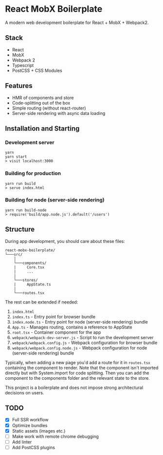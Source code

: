 # React MobX Boilerplate
 
A modern web development boilerplate for React + MobX + Webpack2.
## Stack

* React
* MobX
* Webpack 2
* Typescript
* PostCSS + CSS Modules

## Features

* HMR of components and store
* Code-splitting out of the box
* Simple routing (without react-router)
* Server-side rendering with async data loading

## Installation and Starting

### Development server
```
yarn
yarn start
> visit localhost:3000
```

### Building for production
```
yarn run build
> serve index.html
```

### Building for node (server-side rendering)
```
yarn run build-node
> require('build/app.node.js').default('/users')
```


## Structure

During app development, you should care about these files:

```
react-mobx-boilerplate/
└───src/
    │
    └───components/
    |     Core.tsx
    |     ...
    |
    └───stores/
    |     AppState.ts
    |
    └───routes.tsx
```

The rest can be extended if needed:

1. `index.html`
1. `index.ts` - Entry point for browser bundle
1. `index.node.ts` - Entry point for node (server-side rendering) bundle
1. `App.ts` - Manages routing, contains a reference to AppState
1. `root.tsx` - Container component for the app
1. `webpack/webpack-dev-server.js` - Script to run the development server
1. `webpack/webpack.config.js` - Webpack configuration for browser bundle
1. `webpack/webpack.config.node.js` - Webpack configuration for node (server-side rendering) bundle

Typically, when adding a new page you'd add a route for it in `routes.tsx` containing the component to render. Note that the component isn't imported directly but with System.import for code splitting. Then you can add the component to the components folder and the relevant state to the store.

This project is a boilerplate and does not impose strong architectural decisions on users.


## TODO

- [x] Full SSR workflow
- [x] Optimize bundles
- [x] Static assets (images etc.)
- [ ] Make work with remote chrome debugging
- [ ] Add linter
- [ ] Add PostCSS plugins
